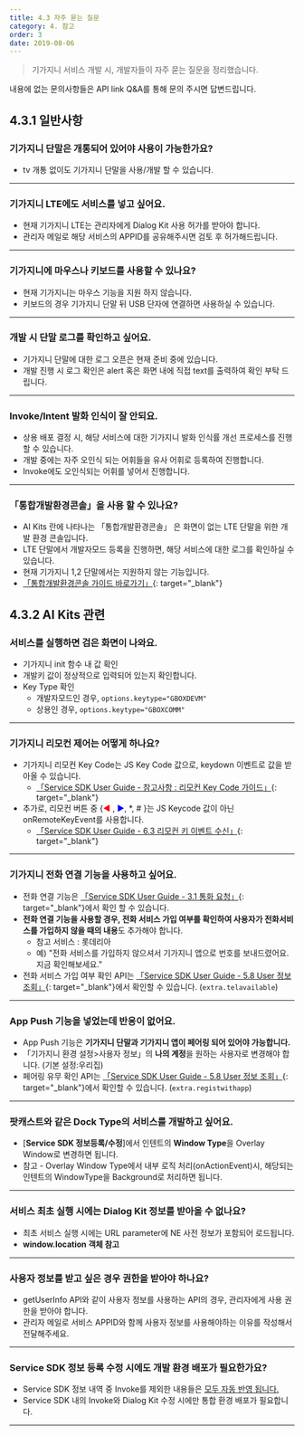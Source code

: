 ```yaml
---
title: 4.3 자주 묻는 질문
category: 4. 참고
order: 3
date: 2019-08-06
---
```


> 기가지니 서비스 개발 시, 개발자들이 자주 묻는 질문을 정리했습니다.

내용에 없는 문의사항들은 API link Q&A를 통해 문의 주시면 답변드립니다.

## 4.3.1 일반사항

### 기가지니 단말은 개통되어 있어야 사용이 가능한가요?

- tv 개통 없이도 기가지니 단말을 사용/개발 할 수 있습니다. 

------

### 기가지니 LTE에도 서비스를 넣고 싶어요.

- 현재 기가지니 LTE는 관리자에게 Dialog Kit 사용 허가를 받아야 합니다. 
- 관리자 메일로 해당 서비스의 APPID를 공유해주시면 검토 후 허가해드립니다. 

------

### 기가지니에 마우스나 키보드를 사용할 수 있나요?

- 현재 기가지니는 마우스 기능을 지원 하지 않습니다.
- 키보드의 경우 기가지니 단말 뒤 USB 단자에 연결하면 사용하실 수 있습니다.

------

### 개발 시 단말 로그를 확인하고 싶어요.

- 기가지니 단말에 대한 로그 오픈은 현재 준비 중에 있습니다. 
- 개발 진행 시 로그 확인은 alert 혹은 화면 내에 직접 text를 출력하여 확인 부탁 드립니다.

------

### Invoke/Intent 발화 인식이 잘 안되요.

- 상용 배포 결정 시, 해당 서비스에 대한 기가지니 발화 인식률 개선 프로세스를 진행할 수 있습니다.
- 개발 중에는 자주 오인식 되는 어휘들을 유사 어휘로 등록하여 진행합니다.
- Invoke에도 오인식되는 어휘를 넣어서 진행합니다. 

------

### 「통합개발환경콘솔」을 사용 할 수 있나요?

- AI Kits 란에 나타나는 「통합개발환경콘솔」 은 화면이 없는 LTE 단말을 위한 개발 환경 콘솔입니다.
- LTE 단말에서 개발자모드 등록을 진행하면, 해당 서비스에 대한 로그를 확인하실 수 있습니다.
- 현재 기가지니 1,2 단말에서는 지원하지 않는 기능입니다.
- [「통합개발환경콘솔 가이드 바로가기」](https://github.com/GiGAGenie-ServiceSDK/UserGuide/wiki/통합개발환경){: target="_blank"}

## 4.3.2 AI Kits 관련

### 서비스를 실행하면 검은 화면이 나와요.

* 기가지니 init 함수 내 값 확인
* 개발키 값이 정상적으로 입력되어 있는지 확인합니다. 
* Key Type 확인
  * 개발자모드인 경우,  `options.keytype="GBOXDEVM"`
  * 상용인 경우, `options.keytype="GBOXCOMM"`

------

### 기가지니 리모컨 제어는 어떻게 하나요?

- 기가지니 리모컨 Key Code는 JS Key Code 값으로, keydown 이벤트로 값을 받아올 수 있습니다.
  -  [「Service SDK User Guide - 참고사항 : 리모컨 Key Code 가이드」](https://github.com/GiGAGenie-ServiceSDK/UserGuide/wiki/참고사항#리모컨-key-code-가이드){: target="_blank"}
- 추가로, 리모컨 버튼 중 {<span style="color:red">◀</span> , <span style="color:blue">▶</span>, *, # }는  JS Keycode 값이 아닌 onRemoteKeyEvent를 사용합니다.
  - [「Service SDK User Guide - 6.3 리모컨 키 이벤트 수신」](<https://github.com/GiGAGenie-ServiceSDK/UserGuide/wiki/media.onRemoteKeyEvent>){: target="_blank"}

------

### 기가지니 전화 연결 기능을 사용하고 싶어요.

- 전화 연결 기능은 [「Service SDK User Guide - 3.1 통화 요청」](https://github.com/GiGAGenie-ServiceSDK/UserGuide/wiki/call.requestCall){: target="_blank"}에서 확인 할 수 있습니다.
- **전화 연결 기능을 사용할 경우, 전화 서비스 가입 여부를 확인하여 사용자가 전화서비스를 가입하지 않을 때의 내용**도 추가해야 합니다.
  - 참고 서비스 : 롯데리아
  - 예) "전화 서비스를 가입하지 않으셔서 기가지니 앱으로 번호를 보내드렸어요. 지금 확인해보세요."
- 전화 서비스 가입 여부 확인 API는 [「Service SDK User Guide - 5.8 User 정보 조회」](https://github.com/GiGAGenie-ServiceSDK/UserGuide/wiki/appinfo.getUserInfo){: target="_blank"}에서 확인할 수 있습니다. (`extra.telavailable`)

------

### App Push 기능을 넣었는데 반응이 없어요.

- App Push 기능은 **기가지니 단말과 기가지니 앱이 페어링 되어 있어야 가능합니다.**
- 「기가지니 환경 설정>사용자 정보」의 **나의 계정**을 원하는 사용자로 변경해야 합니다. (기본 설정:우리집)
- 페어링 유무 확인 API는 [「Service SDK User Guide - 5.8 User 정보 조회」](https://github.com/GiGAGenie-ServiceSDK/UserGuide/wiki/appinfo.getUserInfo){: target="_blank"}에서 확인할 수 있습니다. (`extra.registwithapp`)

------

### 팟캐스트와 같은 Dock Type의 서비스를 개발하고 싶어요.

- [**Service SDK 정보등록/수정**]에서 인텐트의 **Window Type**을 Overlay Window로 변경하면 됩니다.
- 참고 - Overlay Window Type에서 내부 로직 처리(onActionEvent)시, 해당되는 인텐트의 WindowType을 Background로 처리하면 됩니다.

------

### 서비스 최초 실행 시에는 Dialog Kit 정보를 받아올 수 없나요?

- 최초 서비스 실행 시에는 URL parameter에 NE 사전 정보가 포함되어 로드됩니다.
- **window.location 객체 참고**

------

### 사용자 정보를 받고 싶은 경우 권한을 받아야 하나요?

- getUserInfo API와 같이 사용자 정보를 사용하는 API의 경우, 관리자에게 사용 권한을 받아야 합니다.
- 관리자 메일로 서비스 APPID와 함께 사용자 정보를 사용해야하는 이유를 작성해서 전달해주세요.

------

### Service SDK 정보 등록 수정 시에도 개발 환경 배포가 필요한가요?

- Service SDK 정보 내역 중 Invoke를 제외한 내용들은 <u>모두 자동 반영 됩니다.</u> 
- Service SDK 내의 Invoke와 Dialog Kit 수정 시에만 통합 환경 배포가 필요합니다.

------

